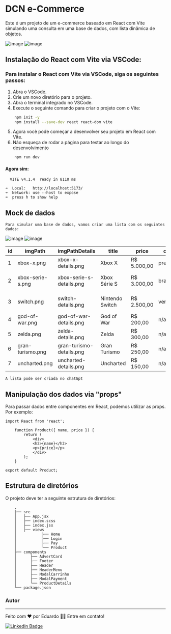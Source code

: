 
# DCN e-Commerce

Este é um projeto de um e-commerce baseado em React com Vite simulando uma consulta em uma base de dados, com lista dinâmica de objetos.

![image](https://img.shields.io/badge/React-20232A?style=for-the-badge&logo=react&logoColor=61DAFB)
![image](https://img.shields.io/badge/React_Router-CA4245?style=for-the-badge&logo=react-router&logoColor=white)

## Instalação do React com Vite via VSCode:

### Para instalar o React com Vite via VSCode, siga os seguintes passos:
    
1. Abra o VSCode.
2. Crie um novo diretório para o projeto.
3. Abra o terminal integrado no VSCode.
4. Execute o seguinte comando para criar o projeto com o Vite:


```bash 
    npm init -y
    npm install --save-dev react react-dom vite

```
5. Agora você pode começar a desenvolver seu projeto em React com Vite.
6. Não esqueça de rodar a página para testar ao longo do desenvolvimento
```bash
    npm run dev

```
#### Agora sim:

      VITE v4.1.4  ready in 8110 ms

    ➜  Local:   http://localhost:5173/
    ➜  Network: use --host to expose
    ➜  press h to show help


    
## Mock de dados
    Para simular uma base de dados, vamos criar uma lista com os seguintes dados:

![image](https://img.shields.io/badge/Xbox-107C10?style=for-the-badge&logo=xbox&logoColor=white)
![image](https://img.shields.io/badge/Nintendo_Switch-E60012?style=for-the-badge&logo=nintendo-switch&logoColor=white)

| id | imgPath          | imgPathDetails           | title           | price       | color    | category  | description             |
|----|------------------|--------------------------|-----------------|-------------|----------|-----------|-------------------------|
| 1  | xbox-x.png       | xbox-x-details.png       | Xbox X          | R$ 5.000,00 | preto    | videogame | Console Xbox X          |
| 2  | xbox-serie-s.png | xbox-serie-s-details.png | Xbox Série S    | R$ 3.000,00 | branco   | videogame | Console Xbox Série S    |
| 3  | switch.png       | switch-details.png       | Nintendo Switch | R$ 2.500,00 | vermelho | videogame | Console Nintendo Switch |
| 4  | god-of-war.png   | god-of-war-details.png   | God of War      | R$ 200,00   | n/a      | jogo      | Jogo God of War         |
| 5  | zelda.png        | zelda-details.png        | Zelda           | R$ 300,00   | n/a      | jogo      | Jogo Zelda              |
| 6  | gran-turismo.png | gran-turismo-details.png | Gran Turismo    | R$ 250,00   | n/a      | jogo      | Jogo Gran Turismo       |
| 7  | uncharted.png    | uncharted-details.png    | Uncharted       | R$ 150,00   | n/a      | jogo      | Jogo Uncharted          |

    A lista pode ser criada no chatGpt


## Manipulação dos dados via "props"
Para passar dados entre componentes em React, podemos utilizar as props. Por exemplo:

    import React from 'react';

        function Product({ name, price }) {
            return (
                <div>
                <h2>{name}</h2>
                <p>{price}</p>
                </div>
            );
        }

    export default Product;

## Estrutura de diretórios
O projeto deve ter a seguinte estrutura de diretórios:

```
    .
    ├── src
    │   ├── App.jsx
    │   ├── index.scss
    │   ├── index.jsx
    │   ├── views
    │           ├── Home
    │           ├── Login
    │           ├── Pay
    │           └── Product
    ├── components
    │      ├── AdvertCard
    │      ├── Footer
    │      ├── Header
    │      ├── HeaderMenu
    │      ├── ModalCarrinho
    │      ├── ModalPayment
    │      └── ProductDetails
    └── package.json
```


### Autor
---





Feito com ❤️ por Eduardo 👋🏽 Entre em contato!

[![Linkedin Badge](https://img.shields.io/badge/-Eduardo-blue?style=flat-square&logo=Linkedin&logoColor=white&link=https://www.linkedin.com/in/tgmarinho/)](https://www.linkedin.com/in/eduardo-pateis-joaquim/) 

